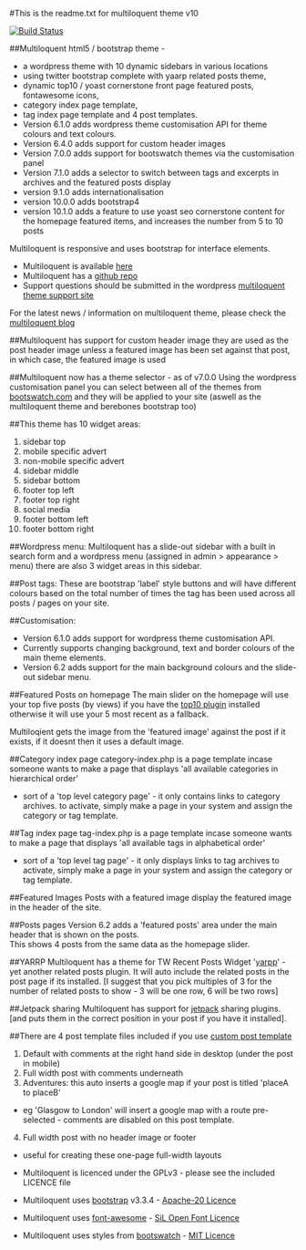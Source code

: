 #This is the readme.txt for multiloquent theme v10

[![Build Status](https://travis-ci.org/localhost8080/multiloquent.svg?branch=master)](https://travis-ci.org/localhost8080/multiloquent)

##Multiloquent html5 / bootstrap theme - 
 - a wordpress theme with 10 dynamic sidebars in various locations
 - using twitter bootstrap complete with yaarp related posts theme, 
 - dynamic top10 / yoast cornerstone front page featured posts, fontawesome icons, 
 - category index page template, 
 - tag index page template and 4 post templates. 
 - Version 6.1.0 adds wordpress theme customisation API for theme colours and text colours. 
 - Version 6.4.0 adds support for custom header images
 - Version 7.0.0 adds support for bootswatch themes via the customisation panel
 - Version 7.1.0 adds a selector to switch between tags and excerpts in archives and the featured posts display
 - version 9.1.0 adds internationalisation
 - version 10.0.0 adds bootstrap4
 - version 10.1.0 adds a feature to use yoast seo cornerstone content for the homepage featured items, and increases the number from 5 to 10 posts

Multiloquent is responsive and uses bootstrap for interface elements.

 - Multiloquent is available [here](http://wordpress.org/themes/multiloquent)
 - Multiloquent has a [github repo](https://github.com/localhost8080/multiloquent)
 - Support questions should be submitted in the wordpress [multiloquent theme support site](http://wordpress.org/support/theme/multiloquent)

For the latest news / information on multiloquent theme, please check the [multiloquent blog](http://jonathansblog.co.uk/multiloquent-wordpress-theme)


##Multiloquent has support for custom header image
they are used as the post header image unless a featured image has been set against that post, in which case, the featured image is used

##Multiloquent now has a theme selector - as of v7.0.0
Using the wordpress customisation panel you can select between all of the themes from [bootswatch.com](bootswatch.com) 
and they will be applied to your site (aswell as the multiloquent theme and berebones bootstrap too)


##This theme has 10 widget areas:

1. sidebar top
2. mobile specific advert
3. non-mobile specific advert
4. sidebar middle
5. sidebar bottom
6. footer top left
7. footer top right
8. social media
9. footer bottom left
10. footer bottom right

##Wordpress menu:
Multiloquent has a slide-out sidebar with a built in search form and a wordpress menu 
(assigned in admin > appearance > menu) there are also 3 widget areas in this sidebar.

##Post tags:
These are bootstrap 'label' style buttons and will have different colours based on the total number 
of times the tag has been used across all posts / pages on your site.

##Customisation:
- Version 6.1.0 adds support for wordpress theme customisation API.
- Currently supports changing background, text and border colours of the main theme elements.
- Version 6.2 adds support for the main background colours and the slide-out sidebar menu.

##Featured Posts on homepage
The main slider on the homepage will use your top five posts (by views) if you have the [top10 plugin](http://wordpress.org/extend/plugins/top-10/) installed
otherwise it will use your 5 most recent as a fallback.

Multiloqient gets the image from the 'featured image' against the post if it exists, if it doesnt then it uses a default image.

##Category index page
category-index.php is a page template incase someone wants to make a page that displays 'all available categories in hierarchical order' 
- sort of a 'top level category page' - it only contains links to category archives.
to activate, simply make a page in your system and assign the category or tag template.

##Tag index page
tag-index.php is a page template incase someone wants to make a page that displays 'all available tags in alphabetical order' 
- sort of a 'top level tag page' - it only displays links to tag archives
to activate, simply make a page in your system and assign the category or tag template.

##Featured Images
Posts with a featured image display the featured image in the header of the site.

##Posts pages
Version 6.2 adds a 'featured posts' area under the main header that is shown on the posts.  
This shows 4 posts from the same data as the homepage slider.

##YARRP
Multiloquent has a theme for TW Recent Posts Widget '[yarpp](http://wordpress.org/extend/plugins/yet-another-related-posts-plugin/)' - yet another related posts plugin.
It will auto include the related posts in the post page if its installed.
[I suggest that you pick multiples of 3 for the number of related posts to show - 3 will be one row, 6 will be two rows]


##Jetpack sharing
Multiloquent has support for [jetpack](http://wordpress.org/extend/plugins/jetpack/) sharing plugins. 
[and puts them in the correct position in your post if you have it installed].

##There are 4 post template files included 
if you use [custom post template](http://wordpress.org/extend/plugins/custom-post-template/)

1. Default with comments at the right hand side in desktop (under the post in mobile)
2. Full width post with comments underneath
3. Adventures: this auto inserts a google map if your post is titled 'placeA to placeB'
  - eg 'Glasgow to London' will insert a google map with a route pre-selected - comments are disabled on this post template.
4. Full width post with no header image or footer
  - useful for creating these one-page full-width layouts


- Multiloquent is licenced under the GPLv3 - please see the included LICENCE file
- Multiloquent uses [bootstrap](http://getbootstrap.com) v3.3.4 - [Apache-20 Licence](http://www.apache.org/licenses/LICENSE-2.0)
- Multiloquent uses [font-awesome](http://fontawesome.io) - [SiL Open Font Licence](http://scripts.sil.org/OFL)
- Multiloquent uses styles from [bootswatch](http://bootswatch.com) - [MIT Licence](https://github.com/thomaspark/bootswatch/blob/gh-pages/LICENSE)
